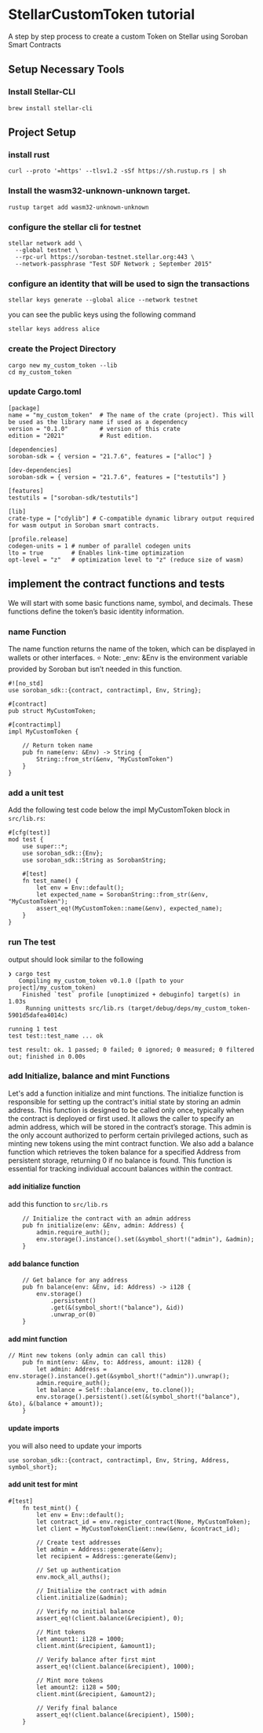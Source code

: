 # StellarCustomToken tutorial
A step by step process to create a custom Token on Stellar using Soroban Smart Contracts
## Setup Necessary Tools
### Install Stellar-CLI
```
brew install stellar-cli
```

## Project Setup
### install rust
```
curl --proto '=https' --tlsv1.2 -sSf https://sh.rustup.rs | sh
```
### Install the wasm32-unknown-unknown target.
```
rustup target add wasm32-unknown-unknown
```

### configure the stellar cli for testnet
```
stellar network add \
  --global testnet \
  --rpc-url https://soroban-testnet.stellar.org:443 \
  --network-passphrase "Test SDF Network ; September 2015"
```
### configure an identity that will be used to sign the transactions
```
stellar keys generate --global alice --network testnet
```
you can see the public keys using the following command
```
stellar keys address alice
```

### create the Project Directory
```
cargo new my_custom_token --lib
cd my_custom_token
```
### update Cargo.toml
```
[package]
name = "my_custom_token"  # The name of the crate (project). This will be used as the library name if used as a dependency
version = "0.1.0"         # version of this crate
edition = "2021"          # Rust edition.  

[dependencies]
soroban-sdk = { version = "21.7.6", features = ["alloc"] }

[dev-dependencies]
soroban-sdk = { version = "21.7.6", features = ["testutils"] }

[features]
testutils = ["soroban-sdk/testutils"]

[lib]
crate-type = ["cdylib"] # C-compatible dynamic library output required for wasm output in Soroban smart contracts.

[profile.release]
codegen-units = 1 # number of parallel codegen units
lto = true        # Enables link-time optimization
opt-level = "z"   # optimization level to "z" (reduce size of wasm)
```
## implement the contract functions and tests
We will start with some basic functions name, symbol, and decimals. These functions define the token’s basic identity information.
### name Function
The name function returns the name of the token, which can be displayed in wallets or other interfaces.
:star: Note: _env: &Env is the environment variable provided by Soroban but isn’t needed in this function.

```
#![no_std]  
use soroban_sdk::{contract, contractimpl, Env, String};

#[contract]
pub struct MyCustomToken;

#[contractimpl]
impl MyCustomToken {

    // Return token name
    pub fn name(env: &Env) -> String {
        String::from_str(&env, "MyCustomToken")
    }
}
```
### add a unit test 
Add the following test code below the impl MyCustomToken block in `src/lib.rs`:
```
#[cfg(test)]
mod test {
    use super::*;
    use soroban_sdk::{Env};
    use soroban_sdk::String as SorobanString;

    #[test]
    fn test_name() {
        let env = Env::default();
        let expected_name = SorobanString::from_str(&env, "MyCustomToken");
        assert_eq!(MyCustomToken::name(&env), expected_name);
    }
}
```

### run The test
output should look similar to the following
```
❯ cargo test
   Compiling my_custom_token v0.1.0 ([path to your project]/my_custom_token)
    Finished `test` profile [unoptimized + debuginfo] target(s) in 1.03s
     Running unittests src/lib.rs (target/debug/deps/my_custom_token-5901d5dafea4014c)

running 1 test
test test::test_name ... ok

test result: ok. 1 passed; 0 failed; 0 ignored; 0 measured; 0 filtered out; finished in 0.00s
```

### add Initialize, balance and mint Functions
Let's add a function initialize and mint functions. The initialize function is responsible for setting up the contract's initial state by storing an admin address. This function is designed to be called only once, typically when the contract is deployed or first used.  It allows the caller to specify an admin address, which will be stored in the contract’s storage. This admin is the only account authorized to perform certain privileged actions, such as minting new tokens using the mint contract function.  We also add a balance function which retrieves the token balance for a specified Address from persistent storage, returning 0 if no balance is found. This function is essential for tracking individual account balances within the contract.

#### add initialize function
add this function to `src/lib.rs`
```
    // Initialize the contract with an admin address
    pub fn initialize(env: &Env, admin: Address) {
        admin.require_auth();
        env.storage().instance().set(&symbol_short!("admin"), &admin);
    }
```

#### add balance function
```
    // Get balance for any address
    pub fn balance(env: &Env, id: Address) -> i128 {
        env.storage()
            .persistent()
            .get(&(symbol_short!("balance"), &id))
            .unwrap_or(0)
    }
```

#### add mint function
```
// Mint new tokens (only admin can call this)
    pub fn mint(env: &Env, to: Address, amount: i128) {
        let admin: Address = env.storage().instance().get(&symbol_short!("admin")).unwrap();
        admin.require_auth();
        let balance = Self::balance(env, to.clone());
        env.storage().persistent().set(&(symbol_short!("balance"), &to), &(balance + amount));
    }
```

#### update imports
you will also need to update your imports
```
use soroban_sdk::{contract, contractimpl, Env, String, Address, symbol_short};
```

#### add unit test for mint
```
#[test]
    fn test_mint() {
        let env = Env::default();
        let contract_id = env.register_contract(None, MyCustomToken);
        let client = MyCustomTokenClient::new(&env, &contract_id);

        // Create test addresses
        let admin = Address::generate(&env);
        let recipient = Address::generate(&env);

        // Set up authentication
        env.mock_all_auths();

        // Initialize the contract with admin
        client.initialize(&admin);

        // Verify no initial balance
        assert_eq!(client.balance(&recipient), 0);

        // Mint tokens
        let amount1: i128 = 1000;
        client.mint(&recipient, &amount1);

        // Verify balance after first mint
        assert_eq!(client.balance(&recipient), 1000);

        // Mint more tokens
        let amount2: i128 = 500;
        client.mint(&recipient, &amount2);

        // Verify final balance
        assert_eq!(client.balance(&recipient), 1500);
    }
```
    


